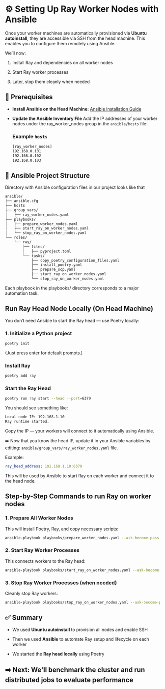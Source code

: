 # ⚙️ Setting Up Ray Worker Nodes with Ansible

Once your worker machines are automatically provisioned via **Ubuntu autoinstall**, they are accessible via SSH from the head machine. This enables you to configure them remotely using Ansible.

We’ll now:

1. Install Ray and dependencies on all worker nodes

2. Start Ray worker processes

3. Later, stop them cleanly when needed

## 🔧 Prerequisites

- **Install Ansible on the Head Machine:** [Ansible Installation Guide](https://docs.ansible.com/ansible/latest/installation_guide/installation_distros.html)
- **Update the Ansible Inventory File**
  Add the IP addresses of your worker nodes under the ray_worker_nodes group in the `ansible/hosts` file:

  ### Example `hosts`

  ```bash
  [ray_worker_nodes]
  192.168.0.101
  192.168.0.102
  192.168.0.103
  ```

## 📂 Ansible Project Structure

Directory with Ansible configuration files in our project looks like that

```markdown
ansible/
├── ansible.cfg
├── hosts
├── group_vars/
│   ├── ray_worker_nodes.yaml
├── playbooks/
│   ├── prepare_worker_nodes.yaml
│   ├── start_ray_on_worker_nodes.yaml
│   └── stop_ray_on_worker_nodes.yaml
└── roles/
    └── ray/
        ├── files/
        │   ├── pyproject.toml
        └── tasks/
            ├── copy_poetry_configuration_files.yaml
            ├── install_poetry.yaml
            ├── prepare_scp.yaml
            ├── start_ray_on_worker_nodes.yaml
            └── stop_ray_on_worker_nodes.yaml
```

Each playbook in the playbooks/ directory corresponds to a major automation task.

## Run Ray Head Node Locally (On Head Machine)

You don’t need Ansible to start the Ray head — use Poetry locally:

### 1. Initialize a Python project

```bash
poetry init
```

(Just press enter for default prompts.)

### Install Ray

```bash
poetry add ray
```

### Start the Ray Head

```bash
poetry run ray start --head --port=6379
```

You should see something like:

```bash
Local node IP: 192.168.1.10
Ray runtime started.
```

Copy the IP — your workers will connect to it automatically using Ansible.

➡️ Now that you know the head IP, update it in your Ansible variables by editing: `ansible/group_vars/ray_worker_nodes.yaml` file.

Example:

```yaml
ray_head_address: 192.168.1.10:6379
```

This will be used by Ansible to start Ray on each worker and connect it to the head node.

## Step-by-Step Commands to run Ray on worker nodes

### 1. Prepare All Worker Nodes

This will install Poetry, Ray, and copy necessary scripts:

```bash
ansible-playbook playbooks/prepare_worker_nodes.yaml --ask-become-pass
```

### 2. Start Ray Worker Processes

This connects workers to the Ray head:

```bash
ansible-playbook playbooks/start_ray_on_worker_nodes.yaml --ask-become-pass
```

### 3. Stop Ray Worker Processes (when needed)

Cleanly stop Ray workers:

```bash
ansible-playbook playbooks/stop_ray_on_worker_nodes.yaml --ask-become-pass
```

## ✅ Summary

- We used **Ubuntu autoinstall** to provision all nodes and enable SSH

- Then we used **Ansible** to automate Ray setup and lifecycle on each worker

- We started the **Ray head locally** using Poetry

## ➡️ Next: We'll benchmark the cluster and run distributed jobs to evaluate performance
